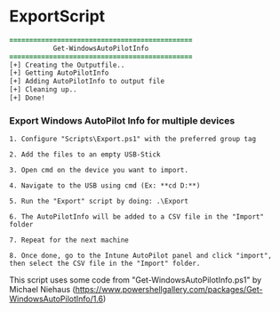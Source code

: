 # ExportScript

```diff
==============================================                                        
           Get-WindowsAutoPilotInfo                           
==============================================                                                  
[+] Creating the Outputfile..                                                                                           
[+] Getting AutoPilotInfo                                                                                               
[+] Adding AutoPilotInfo to output file                                                                                 
[+] Cleaning up..                                                                                                     
[+] Done! 
```



### Export Windows AutoPilot Info for multiple devices

```
1. Configure "Scripts\Export.ps1" with the preferred group tag

2. Add the files to an empty USB-Stick

3. Open cmd on the device you want to import.

4. Navigate to the USB using cmd (Ex: **cd D:**)

5. Run the "Export" script by doing: .\Export

6. The AutoPilotInfo will be added to a CSV file in the "Import" folder

7. Repeat for the next machine

8. Once done, go to the Intune AutoPilot panel and click "import", then select the CSV file in the "Import" folder.
```

This script uses some code from "Get-WindowsAutoPilotInfo.ps1" by Michael Niehaus (https://www.powershellgallery.com/packages/Get-WindowsAutoPilotInfo/1.6)

